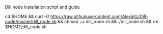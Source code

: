 Dill node installation script and guide

cd $HOME && curl -O https://raw.githubusercontent.com/Alexjptz/Dill-node/master/dill_node.sh && chmod +x dill_node.sh && ./dill_node.sh && rm $HOME/dill_node.sh
